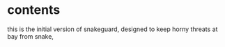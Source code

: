 # contents
this is the initial version of snakeguard, designed to keep horny threats at bay from snake, 
